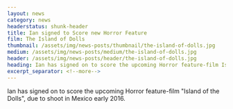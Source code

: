 ```yaml
---
layout: news
category: news
headerstatus: shunk-header
title: Ian signed to Score new Horror Feature
film: The Island of Dolls
thumbnail: /assets/img/news-posts/thumbnail/the-island-of-dolls.jpg
medium: /assets/img/news-posts/medium/the-island-of-dolls.jpg
header: /assets/img/news-posts/header/the-island-of-dolls.jpg
heading: Ian has signed on to score the upcoming Horror feature-film Island of the Dolls
excerpt_separator: <!--more-->
---
```


Ian has signed on to score the upcoming Horror feature-film "Island of the Dolls", due to shoot in Mexico early 2016.<!--more-->
